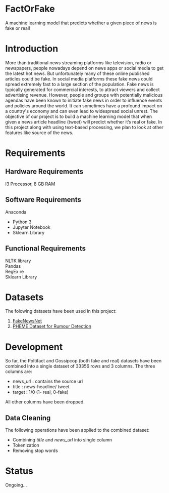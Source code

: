 # FactOrFake
A machine learning model that predicts whether a given piece of news is fake or real!


# Introduction
More than traditional news streaming platforms like television, radio or newspapers, people
nowadays depend on news apps or social media to get the latest hot news. But unfortunately
many of these online published articles could be fake. In social media platforms these fake
news could spread extremely fast to a large section of the population. Fake news is typically
generated for commercial interests, to attract viewers and collect advertising revenue. However,
people and groups with potentially malicious agendas have been known to initiate fake news in
order to influence events and policies around the world. It can sometimes have a profound
impact on a country's economy and can even lead to widespread social unrest. The objective of
our project is to build a machine learning model that when given a news article headline (tweet)
will predict whether it’s real or fake. In this project along with using text-based processing, we
plan to look at other features like source of the news.


# Requirements
## Hardware Requirements

I3 Processor, 8 GB RAM

## Software Requirements

Anaconda
 * Python 3
 * Jupyter Notebook
 * Sklearn Library

## Functional Requirements

NLTK library  
Pandas  
RegEx re  
Sklearn Library


# Datasets
The folowing datasets have been used in this project:
1. [FakeNewsNet](https://github.com/nishitpatel01/Fake_News_Detection.git)
2. [PHEME Dataset for Rumour Detection](https://figshare.com/articles/dataset/PHEME_dataset_for_Rumour_Detection_and_Veracity_Classification/63920787)


# Development

So far, the Poltifact and Gossipcop (both fake and real) datasets have been combined into a single dataset of 33356 rows and 3 columns. The three columns are:  
* news_url : contains the source url
* title : news-headline/ tweet
* target : 1/0 (1- real, 0-fake)

All other columns have been dropped.  

## Data Cleaning
The following operations have been applied to the combined dataset:
* Combining _title_ and *news_url* into single column
* Tokenization
* Removing stop words

# Status
Ongoing... 

